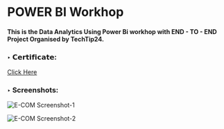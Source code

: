 # POWER BI Workhop

#### This is the Data Analytics Using Power Bi workhop with END - TO - END Project Organised by TechTip24.

### ‣ 𝗖𝗲𝗿𝘁𝗶𝗳𝗶𝗰𝗮𝘁𝗲:    
  [Click Here](https://github.com/Saquibtechlotraining/Power-Bi-Workshop/blob/main/Power%20Bi%20Workshop%20Certificate.pdf)


### ‣ Screenshots:

![E-COM Screenshot-1](https://github.com/Saquibtechlotraining/image-added-readme/assets/91885135/379563cf-dad4-471c-8d71-f2e40163fd81)

![E-COM Screenshot-2](https://github.com/Saquibtechlotraining/image-added-readme/assets/91885135/16143b51-82ac-4796-a409-9c2cfda603b1)

